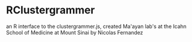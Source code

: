 # RClustergrammer
an R interface to the clustergrammer.js, created Ma'ayan lab's at the Icahn School of Medicine at Mount Sinai by Nicolas Fernandez
